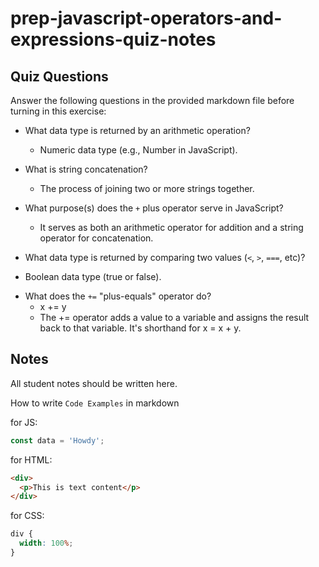 # prep-javascript-operators-and-expressions-quiz-notes

## Quiz Questions

Answer the following questions in the provided markdown file before turning in this exercise:

- What data type is returned by an arithmetic operation?

  - Numeric data type (e.g., Number in JavaScript).

- What is string concatenation?

  - The process of joining two or more strings together.

- What purpose(s) does the `+` plus operator serve in JavaScript?

  - It serves as both an arithmetic operator for addition and a string operator for concatenation.

- What data type is returned by comparing two values (`<`, `>`, `===`, etc)?

* Boolean data type (true or false).

- What does the `+=` "plus-equals" operator do?
  - x += y
  - The += operator adds a value to a variable and assigns the result back to that variable. It's shorthand for x = x + y.

## Notes

All student notes should be written here.

How to write `Code Examples` in markdown

for JS:

```javascript
const data = 'Howdy';
```

for HTML:

```html
<div>
  <p>This is text content</p>
</div>
```

for CSS:

```css
div {
  width: 100%;
}
```
